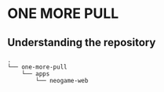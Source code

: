 # ONE MORE PULL

## Understanding the repository

```
.
└── one-more-pull
    └── apps
        └── neogame-web
```
